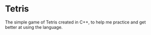 # Tetris
The simple game of Tetris created in C++, to help me practice and get better at using the language.  
